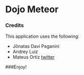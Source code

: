Dojo Meteor
===

	
### Credits

This application uses the following:
	
- Jônatas Davi Paganini
- Andrey Luiz
- Mateus Ortiz [twitter](https://twitter.com/mateusbackweb)

	
###Enjoy!
